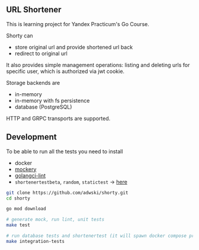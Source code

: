 ## URL Shortener

This is learning project for Yandex Practicum's Go Course.

Shorty can 
 - store original url and provide shortened url back
 - redirect to original url

It also provides simple management operations: listing and deleting urls for specific user, which is authorized via jwt cookie.

Storage backends are
 - in-memory
 - in-memory with fs persistence
 - database (PostgreSQL)

HTTP and GRPC transports are supported.

## Development

To be able to run all the tests you need to install
 - docker
 - [mockery](https://vektra.github.io/mockery/latest/installation/#installation)
 - [golangci-lint](https://golangci-lint.run/usage/install/)
 - `shortenertestbeta`, `random`, `statictest` -> [here](https://github.com/Yandex-Practicum/go-autotests/releases)

```bash
git clone https://github.com/adwski/shorty.git
cd shorty

go mod download

# generate mock, run lint, unit tests
make test

# run database tests and shortenertest (it will spawn docker compose project)
make integration-tests
```
